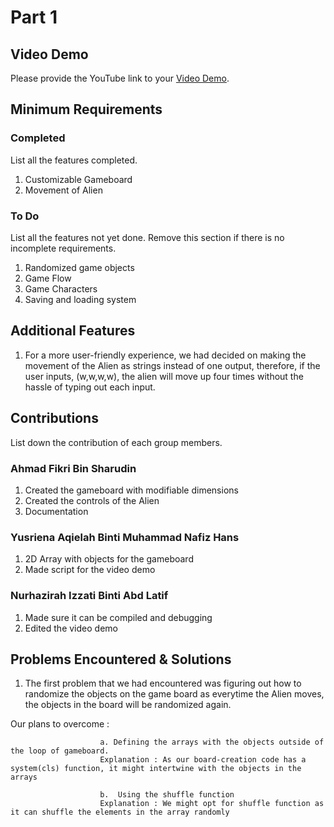 # Part 1

## Video Demo

Please provide the YouTube link to your [Video Demo](https://youtube.com).

## Minimum Requirements

### Completed

List all the features completed.

1. Customizable Gameboard
2. Movement of Alien

### To Do

List all the features not yet done. Remove this section if there is no incomplete requirements.

1. Randomized game objects
2. Game Flow
3. Game Characters
4. Saving and loading system


## Additional Features

1. For a more user-friendly experience, we had decided on making the movement of the Alien as strings instead of one output, therefore, if the user
inputs, (w,w,w,w), the alien will move up four times without the hassle of typing out each input. 

## Contributions

List down the contribution of each group members.

### Ahmad Fikri Bin Sharudin

1. Created the gameboard with modifiable dimensions
2. Created the controls of the Alien 
3. Documentation

### Yusriena Aqielah Binti Muhammad Nafiz Hans

1. 2D Array with objects for the gameboard
2. Made script for the video demo

### Nurhazirah Izzati Binti Abd Latif

1. Made sure it can be compiled and debugging
2. Edited the video demo

## Problems Encountered & Solutions

1. The first problem that we had encountered was figuring out how to randomize the objects on the game board as everytime the Alien moves, the objects in the board will be randomized again. 

Our plans to overcome : 

                        a. Defining the arrays with the objects outside of the loop of gameboard.
                        Explanation : As our board-creation code has a system(cls) function, it might intertwine with the objects in the arrays 

                        b.  Using the shuffle function 
                        Explanation : We might opt for shuffle function as it can shuffle the elements in the array randomly 



            


            



